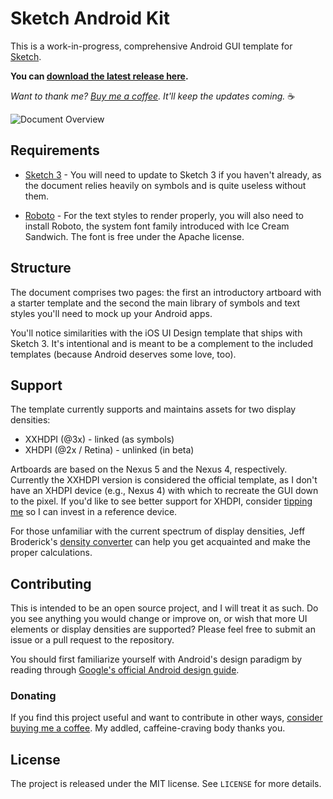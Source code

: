 # Sketch Android Kit

This is a work-in-progress, comprehensive Android GUI template for [Sketch](http://bohemiancoding.com/sketch/).

**You can [download the latest release here](https://github.com/wikichen/sketch-android-kit/releases).**

*Want to thank me? [Buy me a coffee][donate]. It'll keep the updates coming.* :coffee:

![Document Overview](https://raw.githubusercontent.com/wikichen/sketch-android-kit/master/images/overview.png)

## Requirements

* [Sketch 3](http://bohemiancoding.com/sketch/) - You will need to update to Sketch 3 if you haven't already, as the document relies heavily on symbols and is quite useless without them.

* [Roboto](http://developer.android.com/design/style/typography.html) - For the text styles to render properly, you will also need to install Roboto, the system font family introduced with Ice Cream Sandwich. The font is free under the Apache license.

## Structure

The document comprises two pages: the first an introductory artboard with a starter template and the second the main library of symbols and text styles you'll need to mock up your Android apps.

You'll notice similarities with the iOS UI Design template that ships with Sketch 3. It's intentional and is meant to be a complement to the included templates (because Android deserves some love, too).

## Support

The template currently supports and maintains assets for two display densities:
* XXHDPI (@3x) - linked (as symbols)
* XHDPI (@2x / Retina) - unlinked (in beta)

Artboards are based on the Nexus 5 and the Nexus 4, respectively. Currently the XXHDPI version is considered the official template, as I don't have an XHDPI device (e.g., Nexus 4) with which to recreate the GUI down to the pixel. If you'd like to see better support for XHDPI, consider [tipping me][donate] so I can invest in a reference device.

For those unfamiliar with the current spectrum of display densities, Jeff Broderick's [density converter](http://density.brdrck.me/) can help you get acquainted and make the proper calculations.

## Contributing

This is intended to be an open source project, and I will treat it as such. Do you see anything you would change or improve on, or wish that more UI elements or display densities are supported? Please feel free to submit an issue or a pull request to the repository.

You should first familiarize yourself with Android's design paradigm by reading through [Google's official Android design guide](https://developer.android.com/design/index.html).

### Donating

If you find this project useful and want to contribute in other ways, [consider buying me a coffee][donate]. My addled, caffeine-craving body thanks you.

[donate]: mailto:square@chen.io?cc=cash@square.com&subject=%244.00&body=Here's%20a%20coffee%20on%20me%20for%20your%20awesome%20work.

## License

The project is released under the MIT license. See `LICENSE` for more details.
